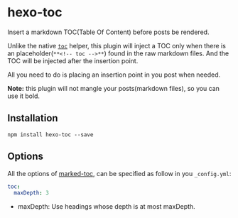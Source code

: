 # hexo-toc

Insert a markdown TOC(Table Of Content) before posts be rendered. 

Unlike the native [`toc`](http://hexo.io/docs/helpers.html#toc) helper, this plugin will inject a TOC only when there is an placeholder(`**<!-- toc -->**`) found in the raw markdown files. And the TOC will be injected after the insertion point. 

All you need to do is placing an insertion point in you post when needed. 

**Note:** this plugin will not mangle your posts(markdown files), so you can use it bold.

## Installation

```node
npm install hexo-toc --save
```

## Options

All the options of [marked-toc](https://github.com/jonschlinkert/marked-toc#options), 
can be specified as follow in you `_config.yml`:

```yaml
toc:
  maxDepth: 3
```

- maxDepth: Use headings whose depth is at most maxDepth.
